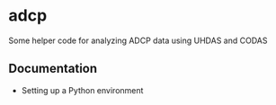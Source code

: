 # adcp
Some helper code for analyzing ADCP data using UHDAS and CODAS

## Documentation

* Setting up a Python environment

